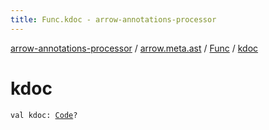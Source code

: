 ```yaml
---
title: Func.kdoc - arrow-annotations-processor
---
```


[arrow-annotations-processor](../../index.html) / [arrow.meta.ast](../index.html) / [Func](index.html) / [kdoc](./kdoc.html)

# kdoc

`val kdoc: `[`Code`](../-code/index.html)`?`